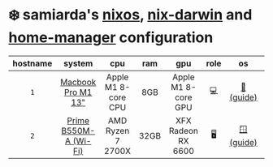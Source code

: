 # ❄️ samiarda's [nixos], [nix-darwin] and [home-manager] configuration

| hostname |         system          |         cpu         | ram  |         gpu         | role |      os      | status |
| :------: | :---------------------: | :-----------------: | :--: | :-----------------: | :--: | :----------: | :----: |
|   `1`    |  [Macbook Pro M1 13"]   | Apple M1 8-core CPU | 8GB  | Apple M1 8-core GPU | 💻️  | [🍏 (guide)] |   ✅   |
|   `2`    | [Prime B550M-A (Wi-Fi)] |  AMD Ryzen 7 2700X  | 32GB | XFX Radeon RX 6600  |  🖥️  | [🪟 (guide)] |   ✅   |

[nixos]: https://nixos.org/
[nix-darwin]: https://github.com/LnL7/nix-darwin
[home-manager]: https://github.com/nix-community/home-manager
[Prime B550M-A (Wi-Fi)]: https://www.asus.com/us/motherboards-components/motherboards/prime/prime-b550m-a-wi-fi/
[AMD Ryzen 7 2700X]: https://www.amd.com/en/support/downloads/drivers.html/processors/ryzen/ryzen-2000-series/amd-ryzen-7-2700x.html
[XFX Radeon RX 6600]: https://www.xfxforce.com/shop/xfx-speedster-swft-210-amd-radeon-tm-rx-6600-core
[Macbook Pro M1 13"]: https://support.apple.com/en-us/111893
[🍏 (guide)]: https://github.com/samiuens/machines/blob/master/docs/systems/darwin.md
[🪟 (guide)]: https://github.com/samiuens/machines/blob/master/docs/systems/windows.md
